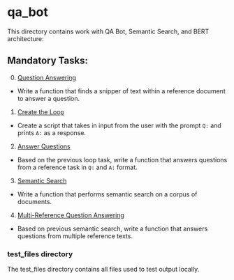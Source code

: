 # qa_bot
This directory contains work with QA Bot, Semantic Search, and BERT architecture:

## Mandatory Tasks:
0. [Question Answering](/supervised_learning/qa_bot/0-qa.py)
* Write a function that finds a snipper of text within a reference document to answer a question.
1. [Create the Loop](/supervised_learning/qa_bot/1-loop.py)
* Create a script that takes in input from the user with the prompt `Q:` and prints `A:` as a response.
2. [Answer Questions](/supervised_learning/qa_bot/2-qa.py)
* Based on the previous loop task, write a function that answers questions from a reference task in `Q:` and `A:` format.
3. [Semantic Search](/supervised_learning/qa_bot/3-semantic_search.py)
* Write a function that performs semantic search on a corpus of documents.
4. [Multi-Reference Question Answering](/supervised_learning/qa_bot/4-qa.py)
* Based on previous semantic search, write a function that answers questions from multiple reference texts.

### test_files directory
The test_files directory contains all files used to test output locally.
